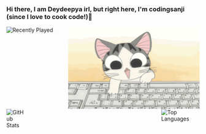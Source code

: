 <!DOCTYPE html>
<html lang="en">
<head>
<meta charset="UTF-8">
<meta name="viewport" content="width=device-width, initial-scale=1.0">
</head>
<body>
<!--<img src="https://komarev.com/ghpvc/?username=codingsanji&label=Profile%20views&color=0e75b6&style=flat" alt="views">-->
<h3>Hi there, I am Deydeepya irl, but right here, I'm codingsanji (since I love to cook code!)👋</h3>
<div style="display: flex; flex-direction: row; justify-content: space-between;">
    <img src="https://spotify-recently-played-readme.vercel.app/api?user=31qdkq24rzp5r5yqmxhod6reqztu&count=3" alt="Recently Played">
    <img style=" max-width: 580px;height: 215px; width:343px" src="me.gif" alt="Me-he-he">
</div>
<div style="display: flex; flex-direction: row; justify-content: space-between;">
    <img style="max-width: 50px; height: 180px;" src="https://github-readme-stats.vercel.app/api?username=codingsanji&rank_icon=github&theme=radical" alt="GitHub Stats">
    <img style="max-width: 100px; height: 180px;" src="https://github-readme-stats.vercel.app/api/top-langs/?username=codingsanji&layout=compact&langs_count=6&theme=dracula" alt="Top Languages">
</div>
<!--<img src="https://raw.githubusercontent.com/codingsanji/codingsanji/output/snake.svg" alt="Snake animation" />-->
</body>
</html>
